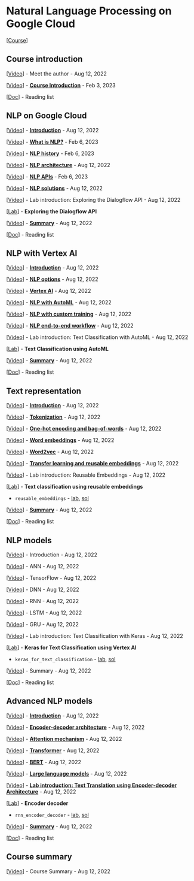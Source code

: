 # Natural Language Processing on Google Cloud

[<a class="reference external" href="https://www.cloudskillsboost.google/course_templates/40" target="_blank">Course</a>]

## Course introduction

[<a class="reference external" href="https://www.youtube.com/watch?v=8jOZYcgL-go" target="_blank">Video</a>] - Meet the author - Aug 12, 2022

[<a class="reference external" href="https://www.youtube.com/watch?v=-k9F41d052w" target="_blank">Video</a>] - **[Course Introduction](course_intro/course_intro.md)** - Feb 3, 2023

[<a class="reference external" href="https://drive.google.com/open?id=1xzAML13ZWmoBIWO6OzIuDiIH5cLQ_REA" target="_blank">Doc</a>] - Reading list

## NLP on Google Cloud

[<a class="reference external" href="https://www.youtube.com/watch?v=CmHo9res-6Q" target="_blank">Video</a>] - **[Introduction](nlp_on_gcp/intro.md)** - Aug 12, 2022

[<a class="reference external" href="https://www.youtube.com/watch?v=QPbe3NDnzzo" target="_blank">Video</a>] - **[What is NLP?](nlp_on_gcp/what_is_nlp.md)** - Feb 6, 2023

[<a class="reference external" href="https://www.youtube.com/watch?v=9X58PmSiq2k" target="_blank">Video</a>] - **[NLP history](nlp_on_gcp/nlp_history.md)** - Feb 6, 2023

[<a class="reference external" href="https://www.youtube.com/watch?v=AYPECmI_8D4" target="_blank">Video</a>] - **[NLP architecture](nlp_on_gcp/nlp_architecture.md)** - Aug 12, 2022

[<a class="reference external" href="https://www.youtube.com/watch?v=_ZkgcY35v8o" target="_blank">Video</a>] - **[NLP APIs](nlp_on_gcp/nlp_apis.md)** - Feb 6, 2023

[<a class="reference external" href="https://www.youtube.com/watch?v=elC440ISjyo" target="_blank">Video</a>] - **[NLP solutions](nlp_on_gcp/nlp_solutions.md)** - Aug 12, 2022

[<a class="reference external" href="https://www.youtube.com/watch?v=SiY_ssjoc5o" target="_blank">Video</a>] - Lab introduction: Exploring the Dialogflow API - Aug 12, 2022

[<a class="reference external" href="https://www.cloudskillsboost.google/course_sessions/1748181/labs/363194" target="_blank">Lab</a>] - **Exploring the Dialogflow API**

[<a class="reference external" href="https://www.youtube.com/watch?v=uLLVs1ZWA2E" target="_blank">Video</a>] - **[Summary](nlp_on_gcp/summary.md)** - Aug 12, 2022

[<a class="reference external" href="https://drive.google.com/open?id=1y-CPSwTjZxJmLt5MkAr0gVHNDWY8r4e5" target="_blank">Doc</a>] - Reading list

## NLP with Vertex AI

[<a class="reference external" href="https://www.youtube.com/watch?v=aLxsze8v8SI" target="_blank">Video</a>] - **[Introduction](nlp_with_vertex_ai/intro.md)** - Aug 12, 2022

[<a class="reference external" href="https://www.youtube.com/watch?v=MUcWO5bLIZc" target="_blank">Video</a>] - **[NLP options](nlp_with_vertex_ai/nlp_options.md)** - Aug 12, 2022

[<a class="reference external" href="https://www.youtube.com/watch?v=BzHvLzo45pM" target="_blank">Video</a>] - **[Vertex AI](nlp_with_vertex_ai/vertex_ai.md)** - Aug 12, 2022

[<a class="reference external" href="https://www.youtube.com/watch?v=OMzr4EGgdzg" target="_blank">Video</a>] - **[NLP with AutoML](nlp_with_vertex_ai/nlp_with_automl.md)** - Aug 12, 2022

[<a class="reference external" href="https://www.youtube.com/watch?v=1v-wZxsbZLo" target="_blank">Video</a>] - **[NLP with custom training](nlp_with_vertex_ai/nlp_with_custom_training.md)** - Aug 12, 2022

[<a class="reference external" href="https://www.youtube.com/watch?v=mtDQVPHV20A" target="_blank">Video</a>] - **[NLP end-to-end workflow](nlp_with_vertex_ai/nlp_end_to_end_workflow.md)** - Aug 12, 2022

[<a class="reference external" href="https://www.youtube.com/watch?v=_5fOHP_hDU4" target="_blank">Video</a>] - Lab introduction: Text Classification with AutoML - Aug 12, 2022

[<a class="reference external" href="https://www.cloudskillsboost.google/course_sessions/1748181/labs/363205" target="_blank">Lab</a>] - **Text Classification using AutoML**

[<a class="reference external" href="https://www.youtube.com/watch?v=b_LIIVlY7m8" target="_blank">Video</a>] - **[Summary](nlp_with_vertex_ai/summary.md)** - Aug 12, 2022

[<a class="reference external" href="https://drive.google.com/open?id=1yC0FJOaw6sNRCBD7JMfDcEiz7FUzHDql" target="_blank">Doc</a>] - Reading list

## Text representation

[<a class="reference external" href="https://www.youtube.com/watch?v=v1WUcA6rf5I" target="_blank">Video</a>] - **[Introduction](text_representation/intro.md)** - Aug 12, 2022

[<a class="reference external" href="https://www.youtube.com/watch?v=MSskpst-bEE" target="_blank">Video</a>] - **[Tokenization](text_representation/tokenization.md)** - Aug 12, 2022

[<a class="reference external" href="https://www.youtube.com/watch?v=G1UuPOXBzmw" target="_blank">Video</a>] - **[One-hot encoding and bag-of-words](text_representation/one_hot_encoding_and_bag_of_words.md)** - Aug 12, 2022

[<a class="reference external" href="https://www.youtube.com/watch?v=vLLXwLSOgts" target="_blank">Video</a>] - **[Word embeddings](text_representation/word_embeddings.md)** - Aug 12, 2022

[<a class="reference external" href="https://www.youtube.com/watch?v=PrxBN1zPMuc" target="_blank">Video</a>] - **[Word2vec](text_representation/word2vec.md)** - Aug 12, 2022

[<a class="reference external" href="https://www.youtube.com/watch?v=govXfgYa0g8" target="_blank">Video</a>] - **[Transfer learning and reusable embeddings](text_representation/transfer_learning_and_reusable_embeddings.md)** - Aug 12, 2022

[<a class="reference external" href="https://www.youtube.com/watch?v=maHm6k7SOCE" target="_blank">Video</a>] - Lab introduction: Reusable Embeddings - Aug 12, 2022

[<a class="reference external" href="https://www.cloudskillsboost.google/course_sessions/1748181/labs/363216" target="_blank">Lab</a>] - **Text classification using reusable embeddings**
* `reusable_embeddings` - <a class="reference external" href="https://github.com/GoogleCloudPlatform/training-data-analyst/blob/master/courses/machine_learning/deepdive2/text_classification/labs/reusable_embeddings.ipynb" target="_blank">lab</a>, <a class="reference external" href="https://github.com/GoogleCloudPlatform/training-data-analyst/blob/master/courses/machine_learning/deepdive2/text_classification/solutions/reusable_embeddings.ipynb" target="_blank">sol</a>

[<a class="reference external" href="https://www.youtube.com/watch?v=tCnVID-s-YU" target="_blank">Video</a>] - **[Summary](text_representation/summary.md)** - Aug 12, 2022

[<a class="reference external" href="https://drive.google.com/open?id=1yK9MXxYrlsHoe0ekaSxS8Wpcx2TWZmDm" target="_blank">Doc</a>] - Reading list

## NLP models

[<a class="reference external" href="https://www.youtube.com/watch?v=ibU25Sq3oaA" target="_blank">Video</a>] - Introduction - Aug 12, 2022

[<a class="reference external" href="https://www.youtube.com/watch?v=5hd2Uagc9UI" target="_blank">Video</a>] - ANN - Aug 12, 2022

[<a class="reference external" href="https://www.youtube.com/watch?v=jw5VqpYmkRM" target="_blank">Video</a>] - TensorFlow - Aug 12, 2022

[<a class="reference external" href="https://www.youtube.com/watch?v=NDIaDkZg9mE" target="_blank">Video</a>] - DNN - Aug 12, 2022

[<a class="reference external" href="https://www.youtube.com/watch?v=xFQGF0MHvKo" target="_blank">Video</a>] - RNN - Aug 12, 2022

[<a class="reference external" href="https://www.youtube.com/watch?v=E9hmetlFJME" target="_blank">Video</a>] - LSTM - Aug 12, 2022

[<a class="reference external" href="https://www.youtube.com/watch?v=CKfvenJLYW8" target="_blank">Video</a>] - GRU - Aug 12, 2022

[<a class="reference external" href="https://www.youtube.com/watch?v=-oHgjkqDLlU" target="_blank">Video</a>] - Lab introduction: Text Classification with Keras - Aug 12, 2022

[<a class="reference external" href="https://www.cloudskillsboost.google/course_sessions/1748181/labs/363228" target="_blank">Lab</a>] - **Keras for Text Classification using Vertex AI**
* `keras_for_text_classification` - <a class="reference external" href="https://github.com/GoogleCloudPlatform/training-data-analyst/blob/master/courses/machine_learning/deepdive2/text_classification/labs/keras_for_text_classification.ipynb" target="_blank">lab</a>, <a class="reference external" href="https://github.com/GoogleCloudPlatform/training-data-analyst/blob/master/courses/machine_learning/deepdive2/text_classification/solutions/keras_for_text_classification.ipynb" target="_blank">sol</a>

[<a class="reference external" href="https://www.youtube.com/watch?v=4FG4dLWPAZw" target="_blank">Video</a>] - Summary - Aug 12, 2022

[<a class="reference external" href="https://drive.google.com/open?id=1yOX9hH67wc8Uyfun7ufVvzJG3Yg6oclZ" target="_blank">Doc</a>] - Reading list

## Advanced NLP models

[<a class="reference external" href="https://www.youtube.com/watch?v=ghXmw7z9d_8" target="_blank">Video</a>] - **[Introduction](advanced_nlp_models/intro.md)** - Aug 12, 2022

[<a class="reference external" href="https://www.youtube.com/watch?v=_Bc1CSWZVds" target="_blank">Video</a>] - **[Encoder-decoder architecture](advanced_nlp_models/encoder_decoder_architecture.md)** - Aug 12, 2022

[<a class="reference external" href="https://www.youtube.com/watch?v=vTaxSOuTm4A" target="_blank">Video</a>] - **[Attention mechanism](advanced_nlp_models/attention_mechanism.md)** - Aug 12, 2022

[<a class="reference external" href="https://www.youtube.com/watch?v=OmhAs4_CYAo" target="_blank">Video</a>] - **[Transformer](advanced_nlp_models/transformer.md)** - Aug 12, 2022

[<a class="reference external" href="https://www.youtube.com/watch?v=skDPXrxILPA" target="_blank">Video</a>] - **[BERT](advanced_nlp_models/bert.md)** - Aug 12, 2022

[<a class="reference external" href="https://www.youtube.com/watch?v=Khn2sh1c4FY" target="_blank">Video</a>] - **[Large language models](advanced_nlp_models/large_language_models.md)** - Aug 12, 2022

[<a class="reference external" href="https://www.youtube.com/watch?v=EylegnkKNYM" target="_blank">Video</a>] - **[Lab introduction: Text Translation using Encoder-decoder Architecture](advanced_nlp_models/lab_intro_text_translation_using_encoder_decoder_ar.md)** - Aug 12, 2022

[<a class="reference external" href="https://www.cloudskillsboost.google/course_sessions/1748181/labs/363239" target="_blank">Lab</a>] - **Encoder decoder**
* `rnn_encoder_decoder` - <a class="reference external" href="https://github.com/GoogleCloudPlatform/training-data-analyst/blob/master/courses/machine_learning/deepdive2/text_classification/labs/rnn_encoder_decoder.ipynb" target="_blank">lab</a>, <a class="reference external" href="https://github.com/GoogleCloudPlatform/training-data-analyst/blob/master/courses/machine_learning/deepdive2/text_classification/solutions/rnn_encoder_decoder.ipynb" target="_blank">sol</a>

[<a class="reference external" href="https://www.youtube.com/watch?v=cCJQxdjxZR8" target="_blank">Video</a>] - **[Summary](advanced_nlp_models/summary.md)** - Aug 12, 2022

[<a class="reference external" href="https://drive.google.com/open?id=1yPCScD9Y3qJEJfqgWU7K1QNQ24L5zG3H" target="_blank">Doc</a>] - Reading list

## Course summary

[<a class="reference external" href="https://www.youtube.com/watch?v=t2nHDrx34NM" target="_blank">Video</a>] - Course Summary - Aug 12, 2022
